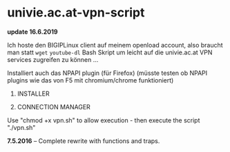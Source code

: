 # univie.ac.at-vpn-script

**update 16.6.2019**

Ich hoste den BIGIPLinux client auf meinem openload account, also braucht man statt `wget` `youtube-dl`
Bash Skript um leicht auf die univie.ac.at VPN services zugreifen zu können ...

Installiert auch das NPAPI plugin (für Firefox) (müsste testen ob NPAPI plugins wie das von F5 mit chromium/chrome funktioniert)

1) INSTALLER

2) CONNECTION MANAGER

Use "chmod +x vpn.sh" to allow execution - 
then execute the script "./vpn.sh"

**7.5.2016** – Complete rewrite with functions and traps.
